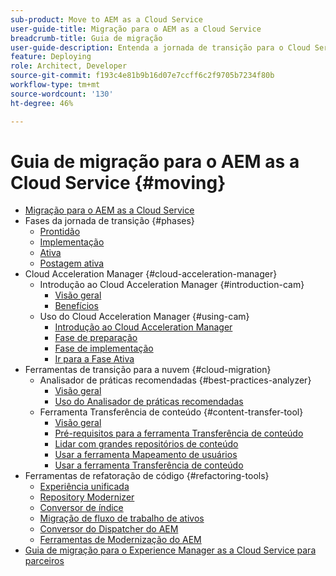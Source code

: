 ```yaml
---
sub-product: Move to AEM as a Cloud Service
user-guide-title: Migração para o AEM as a Cloud Service
breadcrumb-title: Guia de migração
user-guide-description: Entenda a jornada de transição para o Cloud Service.
feature: Deploying
role: Architect, Developer
source-git-commit: f193c4e81b9b16d07e7ccff6c2f9705b7234f80b
workflow-type: tm+mt
source-wordcount: '130'
ht-degree: 46%

---
```



# Guia de migração para o AEM as a Cloud Service {#moving}

+ [Migração para o AEM as a Cloud Service](/help/move-to-cloud-service/home.md)
+ Fases da jornada de transição {#phases}
   + [Prontidão](/help/move-to-cloud-service/migration-readiness.md)
   + [Implementação](/help/move-to-cloud-service/migration-implementation.md)
   + [Ativa](/help/move-to-cloud-service/migration-go-live.md)
   + [Postagem ativa](/help/move-to-cloud-service/migration-post-go-live.md)
+ Cloud Acceleration Manager {#cloud-acceleration-manager}
   + Introdução ao Cloud Acceleration Manager {#introduction-cam}
      + [Visão geral](/help/move-to-cloud-service/cloud-acceleration-manager/introduction/overview-cam.md)
      + [Benefícios](/help/move-to-cloud-service/cloud-acceleration-manager/introduction/benefits-cam.md)
   + Uso do Cloud Acceleration Manager {#using-cam}
      + [Introdução ao Cloud Acceleration Manager](/help/move-to-cloud-service/cloud-acceleration-manager/using-cam/getting-started-cam.md)
      + [Fase de preparação](/help/move-to-cloud-service/cloud-acceleration-manager/using-cam/cam-readiness-phase.md)
      + [Fase de implementação](/help/move-to-cloud-service/cloud-acceleration-manager/using-cam/cam-implementation-phase.md)
      + [Ir para a Fase Ativa](/help/move-to-cloud-service/cloud-acceleration-manager/using-cam/cam-golive-phase.md)
+ Ferramentas de transição para a nuvem {#cloud-migration}
   + Analisador de práticas recomendadas {#best-practices-analyzer}
      + [Visão geral](/help/move-to-cloud-service/best-practices-analyzer/overview-best-practices-analyzer.md)
      + [Uso do Analisador de práticas recomendadas](/help/move-to-cloud-service/best-practices-analyzer/using-best-practices-analyzer.md)
   + Ferramenta Transferência de conteúdo {#content-transfer-tool}
      + [Visão geral](/help/move-to-cloud-service/content-transfer-tool/overview-content-transfer-tool.md)
      + [Pré-requisitos para a ferramenta Transferência de conteúdo](/help/move-to-cloud-service/content-transfer-tool/prerequisites-content-transfer-tool.md)
      + [Lidar com grandes repositórios de conteúdo](/help/move-to-cloud-service/content-transfer-tool/handling-large-content-repositories.md)
      + [Usar a ferramenta Mapeamento de usuários](/help/move-to-cloud-service/content-transfer-tool/using-user-mapping-tool.md)
      + [Usar a ferramenta Transferência de conteúdo](/help/move-to-cloud-service/content-transfer-tool/using-content-transfer-tool.md)
+ Ferramentas de refatoração de código {#refactoring-tools}
   + [Experiência unificada](/help/move-to-cloud-service/unified-experience.md)
   + [Repository Modernizer](/help/move-to-cloud-service/refactoring-tools/repo-modernizer.md)
   + [Conversor de índice](/help/move-to-cloud-service/refactoring-tools/index-converter.md)
   + [Migração de fluxo de trabalho de ativos](/help/move-to-cloud-service/moving-to-aem-assets/asset-workflow-migration-tool.md)
   + [Conversor do Dispatcher do AEM](/help/move-to-cloud-service/refactoring-tools/dispatcher-transformation-utility-tools.md)
   + [Ferramentas de Modernização do AEM](/help/move-to-cloud-service/refactoring-tools/aem-modernization-tools.md)
+ [Guia de migração para o Experience Manager as a Cloud Service para parceiros](/help/move-to-cloud-service/getting-started.md)
